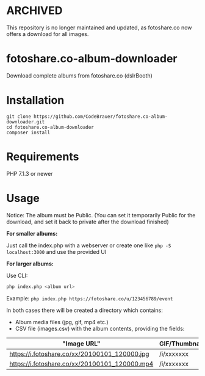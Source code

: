 # ARCHIVED

This repository is no longer maintained and updated, as fotoshare.co now offers a download for all images.

# fotoshare.co-album-downloader

Download complete albums from fotoshare.co (dslrBooth)

# Installation

```
git clone https://github.com/CodeBrauer/fotoshare.co-album-downloader.git
cd fotoshare.co-album-downloader
composer install
```

# Requirements

PHP 7.1.3 or newer

# Usage

Notice: The album must be Public. (You can set it temporarily Public for the download, and set it back to private after the download finished) 

**For smaller albums:**

Just call the index.php with a webserver or create one like `php -S localhost:3000` and use the provided UI

**For larger albums:**

Use CLI:
```sh
php index.php <album url>
```

Example: `php index.php https://fotoshare.co/u/123456789/event`

In both cases there will be created a directory which contains: 
- Album media files (jpg, gif, mp4 etc.)
- CSV file (images.csv) with the album contents, providing the fields:

| "Image URL"                                   | GIF/Thumbnail | "Fotoshare.co Path"                                                                | Width | Height | Type | 
|-----------------------------------------------|---------------|------------------------------------------------------------------------------------|-------|--------|------| 
| https://i.fotoshare.co/xx/20100101_120000.jpg | /i/xxxxxxx    | https://t.fotoshare.co/v1/height/240/https://i.fotoshare.co/xx/20100101_120000.jpg | 1200  | 1800   | jpg  | 
| https://i.fotoshare.co/xx/20100101_120000.mp4 | /i/xxxxxxx    | https://i.fotoshare.co/xx/20100101_120000.gif                                      | 0     | 0      | mp4  | 
